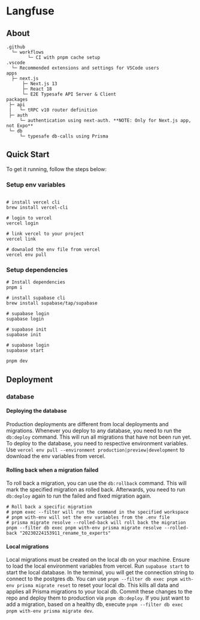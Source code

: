 # Langfuse

## About

```shell
.github
  └─ workflows
        └─ CI with pnpm cache setup
.vscode
  └─ Recommended extensions and settings for VSCode users
apps
  ├─ next.js
      ├─ Next.js 13
      ├─ React 18
      └─ E2E Typesafe API Server & Client
packages
 ├─ api
 |   └─ tRPC v10 router definition
 ├─ auth
     └─ authentication using next-auth. **NOTE: Only for Next.js app, not Expo**
 └─ db
     └─ typesafe db-calls using Prisma
```

## Quick Start

To get it running, follow the steps below:

### Setup env variables

```shell

# install vercel cli
brew install vercel-cli

# login to vercel
vercel login

# link vercel to your project
vercel link

# downalod the env file from vercel
vercel env pull
```

### Setup dependencies

```shell
# Install dependencies
pnpm i

# install supabase cli
brew install supabase/tap/supabase

# supabase login
supabase login

# supabase init
supabase init

# supabase login
supabase start

pnpm dev
```

## Deployment

### database

#### Deploying the database

Production deployments are different from local deployments and migrations. Whenever you deploy to any database, you need to run the `db:deploy` command. This will run all migrations that have not been run yet.
To deploy to the database, you need to respective environment variables. Use `vercel env pull --environment production|preview|development` to download the env variables from vercel.

#### Rolling back when a migration failed

To roll back a migration, you can use the `db:rollback` command. This will mark the specified migration as rolled back. Afterwards, you need to run `db:deploy` again to run the failed and fixed migration again.

```shell
# Roll back a specific migration
# pnpm exec --filter will run the command in the specified workspace
# pnpm with-env will set the env variables from the .env file
# prisma migrate resolve --rolled-back will roll back the migration
pnpm --filter db exec pnpm with-env prisma migrate resolve --rolled-back "20230224153911_rename_to_experts"
```

#### Local migrations

Local migrations must be created on the local db on your machine. Ensure to load the local environment variables from vercel. Run `supabase start` to start the local database. In the terminal, you will get the connection string to connect to the postgres db. You can use `pnpm --filter db exec pnpm with-env prisma migrate reset` to reset your local db. This kills all data and applies all Prisma migrations to your local db. Commit these changes to the repo and deploy them to production via `pnpm db:deploy`. If you just want to add a migration, based on a healthy db, execute `pnpm --filter db exec pnpm with-env prisma migrate dev`.
